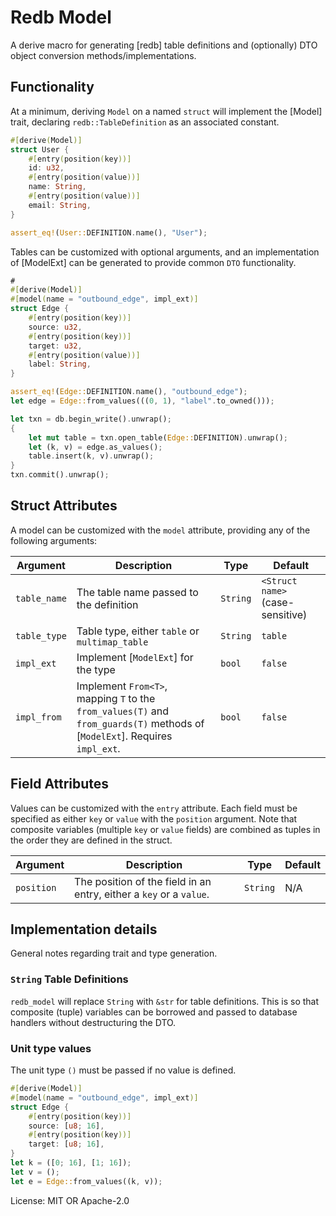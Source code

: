 # Redb Model
A derive macro for generating [redb] table definitions and (optionally) DTO object
conversion methods/implementations.

## Functionality

At a minimum, deriving `Model` on a named `struct` will implement the [Model]
trait, declaring `redb::TableDefinition` as an associated constant.

```rust
#[derive(Model)]
struct User {
    #[entry(position(key))]
    id: u32,
    #[entry(position(value))]
    name: String,
    #[entry(position(value))]
    email: String,
}

assert_eq!(User::DEFINITION.name(), "User");
```

Tables can be customized with optional arguments, and an implementation of
[ModelExt] can be generated to provide common `DTO` functionality.

```rust
#
#[derive(Model)]
#[model(name = "outbound_edge", impl_ext)]
struct Edge {
    #[entry(position(key))]
    source: u32,
    #[entry(position(key))]
    target: u32,
    #[entry(position(value))]
    label: String,
}

assert_eq!(Edge::DEFINITION.name(), "outbound_edge");
let edge = Edge::from_values(((0, 1), "label".to_owned()));

let txn = db.begin_write().unwrap();
{
    let mut table = txn.open_table(Edge::DEFINITION).unwrap();
    let (k, v) = edge.as_values();
    table.insert(k, v).unwrap();
}
txn.commit().unwrap();
```

## Struct Attributes

A model can be customized with the `model` attribute, providing any of the
following arguments:

Argument | Description | Type | Default
---|---|---|---
`table_name` | The table name passed to the definition | `String` | `<Struct name>` (case-sensitive)
`table_type` | Table type, either `table` or `multimap_table` | `String` | `table`
`impl_ext` | Implement [`ModelExt`] for the type | `bool` | `false`
`impl_from` | Implement `From<T>`, mapping `T` to the `from_values(T)` and `from_guards(T)` methods of [`ModelExt`]. Requires `impl_ext`. | `bool` | `false`

## Field Attributes

Values can be customized with the `entry` attribute. Each field must be specified
as either `key` or `value` with the `position` argument. Note that composite
variables (multiple `key` or `value` fields) are combined as tuples in the order
they are defined in the struct.

Argument | Description | Type | Default
---|---|---|---
`position` | The position of the field in an entry, either a `key` or a `value`. | `String` | N/A

## Implementation details

General notes regarding trait and type generation.

### `String` Table Definitions

`redb_model` will replace `String` with `&str` for table definitions. This
is so that composite (tuple) variables can be borrowed and passed to database
handlers without destructuring the DTO.

### Unit type values

The unit type `()` must be passed if no value is defined.

```rust
#[derive(Model)]
#[model(name = "outbound_edge", impl_ext)]
struct Edge {
    #[entry(position(key))]
    source: [u8; 16],
    #[entry(position(key))]
    target: [u8; 16],
}
let k = ([0; 16], [1; 16]);
let v = ();
let e = Edge::from_values((k, v));
```

License: MIT OR Apache-2.0
